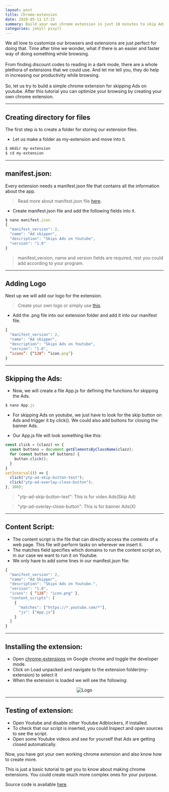 ```yaml
---
layout: post
title: Chrome-extension 
date: 2020-05-11 17:15
summary: Build your own chrome extension in just 10 minutes to skip Ads on youtube.
categories: jekyll pixyll
---
```


We all love to customize our browsers and extensions are just perfect for doing that. Time after time we wonder, what if there is an easier and faster way of doing something while browsing. <br/><br/>
From finding discount codes to reading in a dark mode, there are a whole plethora of extensions that we could use. And let me tell you, they do help in increasing our productivity while browsing. <br/><br/>
So, let us try to build a simple chrome extension for skipping Ads on youtube. After this tutorial you can optimize your browsing by creating your own chrome extension. 

---
## Creating directory for files
The first step is to create a folder for storing our extension files. 
* Let us make a folder as <span class="red">my-extension</span> and move into it.
```javascript
$ mkdir my-extension
$ cd my-extension
```
---
## manifest.json:
Every extension needs a <span class="red">manifest.json</span> file that contains all the information about the app. 
> Read more about manifest.json file [here](https://developer.chrome.com/extensions/manifest).

* Create manifest.json file and add the following fields into it.
```javascript
$ nano manifest.json
{
  "manifest_version": 2,
  "name": "Ad skipper",
  "description": "Skips Ads on Youtube",
  "version": "1.0"
}
```
> <span class="red">manifest_version</span>, <span class="red">name</span> and <span class="red">version</span> fields are required, rest you could add according to your program.

---
## Adding Logo
Next up we will add our logo for the extension. 
> Create your own logo or simply use [this](https://raw.githubusercontent.com/drivecrux/chrome-extension/master/icon.png).

* Add the <span class="red">.png</span> file into our extension folder and add it into our manifest file.
```javascript
{
  "manifest_version": 2,
  "name": "Ad skipper",
  "description": "Skips Ads on Youtube",
  "version": "1.0",
  “icons”: {“128”: “icon.png”} 
}
```

---
## Skipping the Ads:
* Now, we will create a file <span class="red">App.js</span> for defining the functions for skipping the Ads.
```javascript
$ nano App.js
```
* For skipping Ads on youtube, we just have to look for the skip button on Ads and trigger it by <span class="red">click()</span>. We could also add buttons for closing the banner Ads. 

* Our App.js file will look something like this:
```javascript
const click = (clazz) => {
  const buttons = document.getElementsByClassName(clazz);
  for (const button of buttons) {
    button.click();
  }
}
setInterval(() => {
  click("ytp-ad-skip-button-text");
  click("ytp-ad-overlay-close-button");
}, 300);
```

>"ytp-ad-skip-button-text": This is for video Ads(<span class="red">Skip Ad</span>)

>"ytp-ad-overlay-close-button": This is for banner Ads(<span class="red">X</span>)

---
## Content Script:
* The <span class="red">content script</span> is the file that can directly access the contents of a web page. This file will perform tasks on wherever we insert it. <br>
* The <span class="red">matches</span> field specifies which domains to run the content script on, in our case we want to run it on Youtube.
* We only have to add some lines in our manifest.json file:
```javascript
{
  "manifest_version": 2,
  "name": "Ad Skipper",
  "description": "Skips Ads on Youtube.",
  "version": "1.0",
  "icons": { “128”: "icon.png" },
  "content_scripts": [
    {
      "matches": ["https://*.youtube.com/*"],
      "js": ["App.js"]
    }
  ]
}
```

---
## Installing the extension:
* Open [chrome-extensions](chrome://extensions/) on Google chrome and toggle the developer mode. 
* Click on <span class="red">Load unpacked</span> and navigate to the extension folder(my-extension) to select it
* When the extension is loaded we will see the following:
<p style="text-align:center;"><img src="https://raw.githubusercontent.com/drivecrux/chrome-extension/master/screenshot.PNG" alt="Logo"></p>

---
## Testing of extension:
* Open Youtube and disable other Youtube Adblockers, if installed. 
* To check that our script is inserted, you could Inspect and open sources to see the script.
* Open some Youtube videos and see for yourself that Ads are getting closed automatically.

Now, you have got your own working chrome extension and also know how to create more. <br>

This is just a basic tutorial to get you to know about making chrome extensions. You could create much more complex ones for your purpose.

Source code is available [here](https://github.com/drivecrux/chrome-extension/tree/master). 





